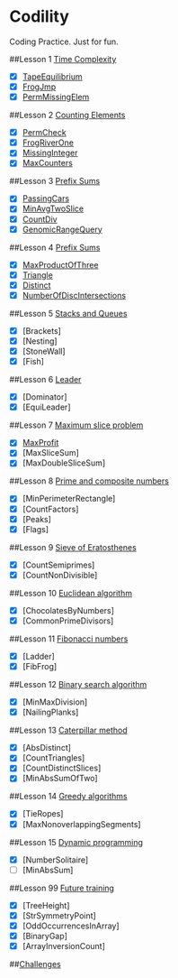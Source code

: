 Codility
========

Coding Practice. Just for fun.

##Lesson 1 [Time Complexity](https://codility.com/programmers/lessons/1)
- [x] [TapeEquilibrium](https://github.com/ZRonchy/Codility/blob/master/Lesson1/TapeEquilibrium.java)
- [x] [FrogJmp](https://github.com/ZRonchy/Codility/blob/master/Lesson1/FrogJmp.java)
- [x] [PermMissingElem](https://github.com/ZRonchy/Codility/blob/master/Lesson1/Perm-Missing-Elem.java)

##Lesson 2 [Counting Elements](https://codility.com/programmers/lessons/2)
- [x] [PermCheck](https://github.com/ZRonchy/Codility/blob/master/Lesson2/PermCheck.java)
- [x] [FrogRiverOne](https://github.com/ZRonchy/Codility/blob/master/Lesson2/FrogRiverOne.java)
- [x] [MissingInteger](https://github.com/ZRonchy/Codility/blob/master/Lesson2/MissingInteger.java)
- [x] [MaxCounters](https://github.com/ZRonchy/Codility/blob/master/Lesson2/MaxCounters.java)

##Lesson 3 [Prefix Sums](https://codility.com/programmers/lessons/3)
- [x] [PassingCars](https://github.com/ZRonchy/Codility/blob/master/Lesson3/PassingCars.java)
- [x] [MinAvgTwoSlice](https://github.com/ZRonchy/Codility/blob/master/Lesson3/MinAvgTwoSlice.java)
- [x] [CountDiv](https://github.com/ZRonchy/Codility/blob/master/Lesson3/CountDiv.java)
- [x] [GenomicRangeQuery](https://github.com/ZRonchy/Codility/blob/master/Lesson3/GenomicRangeQuery.java)

##Lesson 4 [Prefix Sums](https://codility.com/programmers/lessons/4)
- [x] [MaxProductOfThree](https://github.com/ZRonchy/Codility/blob/master/Lesson4/MaxProductOfThree.java)
- [x] [Triangle](https://github.com/ZRonchy/Codility/blob/master/Lesson4/Triangle.java)
- [x] [Distinct](https://github.com/ZRonchy/Codility/blob/master/Lesson4/Distinct.java)
- [x] [NumberOfDiscIntersections](https://github.com/ZRonchy/Codility/blob/master/Lesson4/NumberOfDiscIntersections.java)

##Lesson 5 [Stacks and Queues](https://codility.com/programmers/lessons/5)
- [x] [Brackets]
- [x] [Nesting]
- [x] [StoneWall]
- [x] [Fish]

##Lesson 6 [Leader](https://codility.com/programmers/lessons/6)
- [x] [Dominator]
- [x] [EquiLeader]

##Lesson 7 [Maximum slice problem](https://codility.com/programmers/lessons/7)
- [x] [MaxProfit](https://github.com/acprimer/Codility/blob/master/src/Lesson7/MaxProfit.java)
- [x] [MaxSliceSum]
- [x] [MaxDoubleSliceSum]

##Lesson 8 [Prime and composite numbers](https://codility.com/programmers/lessons/8)
- [x] [MinPerimeterRectangle]
- [x] [CountFactors]
- [x] [Peaks]
- [x] [Flags]

##Lesson 9 [Sieve of Eratosthenes](https://codility.com/programmers/lessons/9)
- [x] [CountSemiprimes]
- [x] [CountNonDivisible]

##Lesson 10 [Euclidean algorithm](https://codility.com/programmers/lessons/10)
- [x] [ChocolatesByNumbers]
- [x] [CommonPrimeDivisors]

##Lesson 11 [Fibonacci numbers](https://codility.com/programmers/lessons/11)
- [x] [Ladder]
- [x] [FibFrog]

##Lesson 12 [Binary search algorithm](https://codility.com/programmers/lessons/12)
- [x] [MinMaxDivision]
- [x] [NailingPlanks]

##Lesson 13 [Caterpillar method](https://codility.com/programmers/lessons/13)
- [x] [AbsDistinct]
- [x] [CountTriangles]
- [x] [CountDistinctSlices]
- [x] [MinAbsSumOfTwo]

##Lesson 14 [Greedy algorithms](https://codility.com/programmers/lessons/15)
- [x] [TieRopes]
- [x] [MaxNonoverlappingSegments]

##Lesson 15 [Dynamic programming](https://codility.com/programmers/lessons/16)
- [x] [NumberSolitaire]
- [ ] [MinAbsSum]

##Lesson 99 [Future training](https://codility.com/programmers/lessons/14)
- [x] [TreeHeight]
- [x] [StrSymmetryPoint]
- [x] [OddOccurrencesInArray]
- [x] [BinaryGap]
- [x] [ArrayInversionCount]

##[Challenges](https://codility.com/programmers/challenges/)